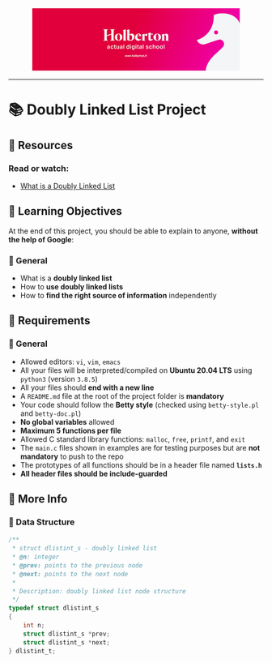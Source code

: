 <div align="center"><img src="https://github.com/ksyv/holbertonschool-web_front_end/blob/main/baniere_holberton.png"></div>

---

# 📚 Doubly Linked List Project

## 📖 Resources
### Read or watch:
- [What is a Doubly Linked List](https://en.wikipedia.org/wiki/Doubly_linked_list)

## 🎯 Learning Objectives
At the end of this project, you should be able to explain to anyone, **without the help of Google**:

### 🔹 General
- What is a **doubly linked list**
- How to **use doubly linked lists**
- How to **find the right source of information** independently

## 📌 Requirements
### 🔧 General
- Allowed editors: `vi`, `vim`, `emacs`
- All your files will be interpreted/compiled on **Ubuntu 20.04 LTS** using `python3` (version `3.8.5`)
- All your files should **end with a new line**
- A `README.md` file at the root of the project folder is **mandatory**
- Your code should follow the **Betty style** (checked using `betty-style.pl` and `betty-doc.pl`)
- **No global variables** allowed
- **Maximum 5 functions per file**
- Allowed C standard library functions: `malloc`, `free`, `printf`, and `exit`
- The `main.c` files shown in examples are for testing purposes but are **not mandatory** to push to the repo
- The prototypes of all functions should be in a header file named **`lists.h`**
- **All header files should be include-guarded**

## 📌 More Info
### 📜 Data Structure
```c
/**
 * struct dlistint_s - doubly linked list
 * @n: integer
 * @prev: points to the previous node
 * @next: points to the next node
 *
 * Description: doubly linked list node structure
 */
typedef struct dlistint_s
{
    int n;
    struct dlistint_s *prev;
    struct dlistint_s *next;
} dlistint_t;
```

